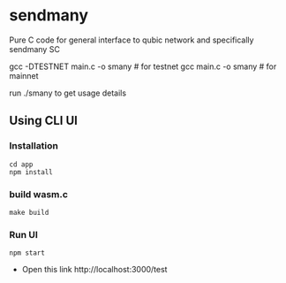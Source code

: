 # sendmany
Pure C code for general interface to qubic network and specifically sendmany SC

gcc -DTESTNET main.c -o smany # for testnet
gcc main.c -o smany # for mainnet

run ./smany to get usage details

## Using CLI UI
### Installation
```
cd app
npm install
```

### build wasm.c
```
make build
```

### Run UI
```
npm start
```
- Open this link
http://localhost:3000/test
